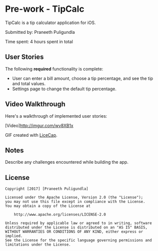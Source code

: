 # Pre-work - TipCalc

TipCalc is a tip calculator application for iOS.

Submitted by: Praneeth Puligundla

Time spent: 4 hours spent in total

## User Stories

The following **required** functionality is complete:

* User can enter a bill amount, choose a tip percentage, and see the tip and total values.
* Settings page to change the default tip percentage.


## Video Walkthrough 

Here's a walkthrough of implemented user stories:

[Video]http://imgur.com/wv8XB1x

GIF created with [LiceCap](http://www.cockos.com/licecap/).

## Notes

Describe any challenges encountered while building the app.

## License

    Copyright [2017] [Praneeth Puligundla]

    Licensed under the Apache License, Version 2.0 (the "License");
    you may not use this file except in compliance with the License.
    You may obtain a copy of the License at

        http://www.apache.org/licenses/LICENSE-2.0

    Unless required by applicable law or agreed to in writing, software
    distributed under the License is distributed on an "AS IS" BASIS,
    WITHOUT WARRANTIES OR CONDITIONS OF ANY KIND, either express or implied.
    See the License for the specific language governing permissions and
    limitations under the License.
